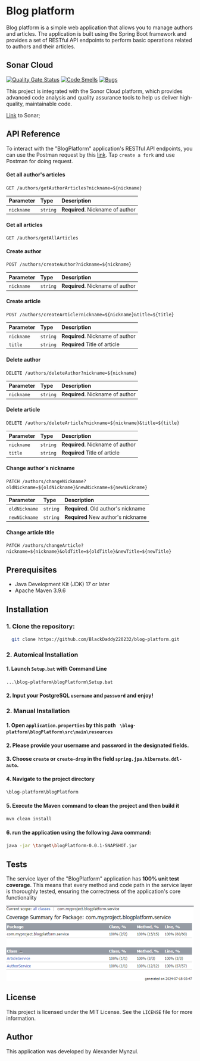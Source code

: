 
# Blog platform

Blog platform is a simple web application that allows you to manage authors and articles. The application is built using the Spring Boot framework and provides a set of RESTful API endpoints to perform basic operations related to authors and their articles.

## Sonar Cloud
[![Quality Gate Status](https://sonarcloud.io/api/project_badges/measure?project=BlackDaddy220232_blog-platform&metric=alert_status)](https://sonarcloud.io/summary/new_code?id=BlackDaddy220232_blog-platform) 
[![Code Smells](https://sonarcloud.io/api/project_badges/measure?project=BlackDaddy220232_blog-platform&metric=code_smells)](https://sonarcloud.io/summary/new_code?id=BlackDaddy220232_blog-platform)
[![Bugs](https://sonarcloud.io/api/project_badges/measure?project=BlackDaddy220232_blog-platform&metric=bugs)](https://sonarcloud.io/summary/new_code?id=BlackDaddy220232_blog-platform)

This project is integrated with the Sonor Cloud platform, which provides advanced code analysis and quality assurance tools to help us deliver high-quality, maintainable code.

[Link](https://sonarcloud.io/summary/overall?id=BlackDaddy220232_blog-platform) to Sonar;

## API Reference
To interact with the "BlogPlatform" application's RESTful API endpoints, you can use the Postman request by this [link](https://www.postman.com/material-saganist-75818563/workspace/blog-platform/collection/33191456-0c709e2f-bc90-44a4-94b9-b5cb680995df?action=share&creator=33191456). Tap ```create a fork``` and use Postman for doing request.
#### Get all author's articles

```http
GET /authors/getAuthorArticles?nickname=${nickname}
```

| Parameter | Type     | Description                |
| :-------- | :------- | :------------------------- |
| `nickname` | `string` | **Required**. Nickname of author |

#### Get all articles

```http
GET /authors/getAllArticles
```
#### Create author

```http
POST /authors/createAuthor?nickname=${nickname}
```

| Parameter | Type     | Description                |
| :-------- | :------- | :------------------------- |
| `nickname` | `string` | **Required**. Nickname of author |

#### Create article

```http
POST /authors/createArticle?nickname=${nickname}&title=${title}
```

| Parameter | Type     | Description                |
| :-------- | :------- | :------------------------- |
| `nickname` | `string` | **Required**. Nickname of author |
| `title`    |  `string`| **Required** Title of article|

#### Delete author
```http
DELETE /authors/deleteAuthor?nickname=${nickname}
```
| Parameter | Type     | Description                |
| :-------- | :------- | :------------------------- |
| `nickname` | `string` | **Required**. Nickname of author |

#### Delete article
```http
DELETE /authors/deleteArticle?nickname=${nickname}&title=${title}
```

| Parameter | Type     | Description                |
| :-------- | :------- | :------------------------- |
| `nickname` | `string` | **Required**. Nickname of author |
| `title`    |  `string`| **Required** Title of article|

#### Change author's nickname

```http
PATCH /authors/changeNickname?oldNickname=${oldNickname}&newNickname=${newNickname}
```

| Parameter | Type     | Description                |
| :-------- | :------- | :------------------------- |
| `oldNickname` | `string` | **Required**. Old author's nickname |
| `newNickname`    |  `string`| **Required** New author's nickname|

#### Change article title
```http
PATCH /authors/changeArticle?nickname=${nickname}&oldTitle=${oldTitle}&newTitle=${newTitle}
```


## Prerequisites

- Java Development Kit (JDK) 17 or later
- Apache Maven 3.9.6
## Installation

### 1. Clone the repository:
    
```bash
  git clone https://github.com/BlackDaddy220232/blog-platform.git
```

### 2. Automical Installation

#### 1. Launch ```Setup.bat``` with Command Line
```bash
...\blog-platform\blogPlatform\Setup.bat
```
#### 2. Input your PostgreSQL ``username`` and ``password`` and enjoy!

### 2. Manual Installation

#### 1. Open ```application.properties``` by this path ``` \blog-platform\blogPlatform\src\main\resources```
#### 2. Please provide your username and password in the designated fields.

#### 3. Choose ```create``` or ```create-drop``` in the field ```spring.jpa.hibernate.ddl-auto```.

#### 4. Navigate to the project directory
```bash
\blog-platform\blogPlatform
```
#### 5. Execute the Maven command to clean the project and then build it
```bash
mvn clean install
```
#### 6. run the application using the following Java command:
```bash
java -jar \target\blogPlatform-0.0.1-SNAPSHOT.jar
```

## Tests

The service layer of the "BlogPlatform" application has **100% unit test coverage**. This means that every method and code path in the service layer is thoroughly tested, ensuring the correctness of the application's core functionality

![Test Coverage](TestCoverage.png)

## License
This project is licensed under the MIT License. See the ```LICENSE``` file for more information.

## Author

This application was developed by Alexander Mynzul.
